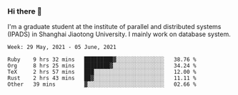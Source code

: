 ### Hi there 👋

I'm a graduate student at the institute of parallel and distributed systems (IPADS) in Shanghai Jiaotong University. I mainly work on database system.

<!--START_SECTION:waka-->
```text
Week: 29 May, 2021 - 05 June, 2021

Ruby    9 hrs 32 mins   █████████▓░░░░░░░░░░░░░░░   38.76 % 
Org     8 hrs 25 mins   ████████▓░░░░░░░░░░░░░░░░   34.24 % 
TeX     2 hrs 57 mins   ███░░░░░░░░░░░░░░░░░░░░░░   12.00 % 
Rust    2 hrs 43 mins   ██▓░░░░░░░░░░░░░░░░░░░░░░   11.11 % 
Other   39 mins         ▓░░░░░░░░░░░░░░░░░░░░░░░░   02.66 % 
```
<!--END_SECTION:waka-->

<!--
**yqmmm/yqmmm** is a ✨ _special_ ✨ repository because its `README.md` (this file) appears on your GitHub profile.

Here are some ideas to get you started:

- 🔭 I’m currently working on ...
- 🌱 I’m currently learning ...
- 👯 I’m looking to collaborate on ...
- 🤔 I’m looking for help with ...
- 💬 Ask me about ...
- 📫 How to reach me: ...
- 😄 Pronouns: ...
- ⚡ Fun fact: ...
-->

